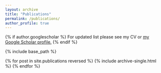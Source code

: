 ```yaml
---
layout: archive
title: "Publications"
permalink: /publications/
author_profile: true
---
```


{% if author.googlescholar %}
  For updated list please see my CV or <u><a href="{{author.googlescholar}}">my Google Scholar profile</a>.</u>
{% endif %}

{% include base_path %}

{% for post in site.publications reversed %}
  {% include archive-single.html %}
{% endfor %}
